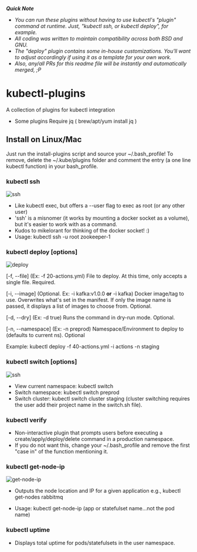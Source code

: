 
**_Quick Note_**
- *You can run these plugins without having to use kubectl's "plugin" command at runtime. Just, "kubectl ssh, or kubectl deploy", for example.*
- *All coding was written to maintain compatibility across both BSD and GNU.*
- *The _"deploy"_ plugin contains some in-house customizations. You'll want to adjust accordingly if using it as a template for your own work.*
- *Also, any/all PRs for this readme file will be instantly and automatically merged, ;P*

# kubectl-plugins

A collection of plugins for kubectl integration
 - Some plugins Require jq ( brew/apt/yum install jq )

## Install on Linux/Mac
  Just run the install-plugins script and source your ~/.bash_profile!
  To remove, delete the ~/.kube/plugins folder and comment the entry (a one line kubectl function) in your bash_profile.
  
 ### kubectl ssh
 ![ssh](https://user-images.githubusercontent.com/22456127/37712530-90db197e-2cea-11e8-8e3a-ae871ce481aa.gif)
  - Like kubectl exec, but offers a --user flag to exec as root (or any other user)
  - 'ssh' is a misnomer (it works by mounting a docker socket as a volume), but it's easier to work with as a command.
  - Kudos to mikelorant for thinking of the docker socket! :)
  - Usage: kubectl ssh -u root zookeeper-1


### kubectl deploy [options]
![deploy](https://user-images.githubusercontent.com/22456127/36905632-d3f22eca-1e01-11e8-8d65-33dd556c8544.gif)

   [-f, --file] (Ex: -f 20-actions.yml) File to deploy. At this time, only accepts a single file. Required.
  
   [-i, --image] (Optional. Ex: -i kafka:v1.0.0 **or** -i kafka) Docker image/tag to use. Overwrites what's set in the manifest. If only the image name is passed, it displays a list of images to choose from. Optional.
  
   [-d, --dry] (Ex: -d true) Runs the command in dry-run mode. Optional.
  
   [-n, --namespace] (Ex: -n preprod) Namespace/Environment to deploy to (defaults to current ns). Optional
   
   Example: kubectl deploy -f 40-actions.yml -i actions -n staging


 ### kubectl switch [options]
 ![ssh](https://user-images.githubusercontent.com/22456127/37712867-84b950f6-2ceb-11e8-8959-289a6ff7a81e.gif)
  - View current namespace: kubectl switch
  - Switch namespace: kubectl switch preprod
  - Switch cluster: kubectl switch cluster staging (cluster switching requires the user add their project name in the switch.sh file).

### kubectl verify
  - Non-interactive plugin that prompts users before executing a create/apply/deploy/delete command in a production namespace.
  - If you do not want this, change your ~/.bash_profile and remove the first "case in" of the function mentioning it.


 ### kubectl get-node-ip
 ![get-node-ip](https://user-images.githubusercontent.com/22456127/36905626-d2652a9e-1e01-11e8-87a8-9942fd5b2307.gif)
  - Outputs the node location and IP for a given application e.g., kubectl get-nodes rabbitmq
  
  - Usage: kubectl get-node-ip (app or statefulset name...not the pod name)


 ### kubectl uptime
  - Displays total uptime for pods/statefulsets in the user namespace.
